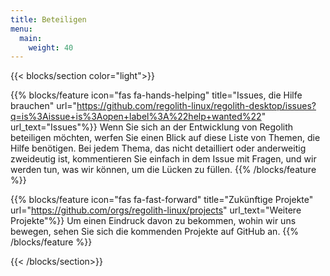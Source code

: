 ```yaml
---
title: Beteiligen
menu:
  main:
    weight: 40
---
```


{{< blocks/section color="light">}}

{{% blocks/feature icon="fas fa-hands-helping" title="Issues, die Hilfe brauchen" url="https://github.com/regolith-linux/regolith-desktop/issues?q=is%3Aissue+is%3Aopen+label%3A%22help+wanted%22" url_text="Issues"%}}
Wenn Sie sich an der Entwicklung von Regolith beteiligen möchten, werfen Sie einen Blick auf diese Liste von Themen, die Hilfe benötigen. Bei jedem Thema, das nicht detailliert oder anderweitig zweideutig ist, kommentieren Sie einfach in dem Issue mit Fragen, und wir werden tun, was wir können, um die Lücken zu füllen.
{{% /blocks/feature %}}

{{% blocks/feature icon="fas fa-fast-forward" title="Zukünftige Projekte" url="https://github.com/orgs/regolith-linux/projects" url_text="Weitere Projekte"%}}
Um einen Eindruck davon zu bekommen, wohin wir uns bewegen, sehen Sie sich die kommenden Projekte auf GitHub an.
{{% /blocks/feature %}}

{{< /blocks/section>}}